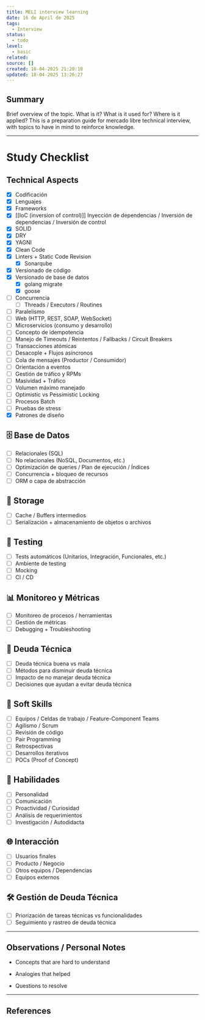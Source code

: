 ```yaml
---
title: MELI interview learning
date: 16 de April de 2025
tags:
  - Interview
status:
  - todo
level:
  - basic
related: 
source: []
created: 16-04-2025 21:20:18
updated: 18-04-2025 13:26:27
---
```



## Summary
Brief overview of the topic. What is it? What is it used for? Where is it applied?
This is a preparation guide for mercado libre technical interview, with topics to have in mind to reinforce knowledge.

---

# Study Checklist

## Technical Aspects

- [x] Codificación
- [x] Lenguajes
- [x] Frameworks
- [X] [[IoC (inversion of control)]]
      Inyección de dependencias / Inversión de dependencias / Inversión de control
- [x] SOLID
- [x] DRY
- [x] YAGNI
- [x] Clean Code
- [x] Linters + Static Code Revision
	- [x] Sonarqube
- [x] Versionado de código
- [x] Versionado de base de datos
	- [x] golang migrate 
	- [x] goose
- [ ] Concurrencia 
	- [ ] Threads / Executors / Routines
- [ ] Paralelismo
- [ ] Web (HTTP, REST, SOAP, WebSocket)
- [ ] Microservicios (consumo y desarrollo)
- [ ] Concepto de idempotencia
- [ ] Manejo de Timeouts / Reintentos / Fallbacks / Circuit Breakers
- [ ] Transacciones atómicas
- [ ] Desacople + Flujos asíncronos
- [ ] Cola de mensajes (Productor / Consumidor)
- [ ] Orientación a eventos
- [ ] Gestión de tráfico y RPMs
- [ ] Masividad + Tráfico
- [ ] Volumen máximo manejado
- [ ] Optimistic vs Pessimistic Locking
- [ ] Procesos Batch
- [ ] Pruebas de stress
- [x] Patrones de diseño

## 🗄️ Base de Datos

- [ ] Relacionales (SQL)
- [ ] No relacionales (NoSQL, Documentos, etc.)
- [ ] Optimización de queries / Plan de ejecución / Índices
- [ ] Concurrencia + bloqueo de recursos
- [ ] ORM o capa de abstracción

## 💾 Storage

- [ ] Cache / Buffers intermedios
- [ ] Serialización + almacenamiento de objetos o archivos

## 🧪 Testing

- [ ] Tests automáticos (Unitarios, Integración, Funcionales, etc.)
- [ ] Ambiente de testing
- [ ] Mocking
- [ ] CI / CD

## 📊 Monitoreo y Métricas

- [ ] Monitoreo de procesos / herramientas
- [ ] Gestión de métricas
- [ ] Debugging + Troubleshooting

## 🧱 Deuda Técnica

- [ ] Deuda técnica buena vs mala
- [ ] Métodos para disminuir deuda técnica
- [ ] Impacto de no manejar deuda técnica
- [ ] Decisiones que ayudan a evitar deuda técnica

## 🤝 Soft Skills

- [ ] Equipos / Celdas de trabajo / Feature-Component Teams
- [ ] Agilismo / Scrum
- [ ] Revisión de código
- [ ] Pair Programming
- [ ] Retrospectivas
- [ ] Desarrollos iterativos
- [ ] POCs (Proof of Concept)

## 🧠 Habilidades

- [ ] Personalidad
- [ ] Comunicación
- [ ] Proactividad / Curiosidad
- [ ] Análisis de requerimientos
- [ ] Investigación / Autodidacta

## 🌐 Interacción

- [ ] Usuarios finales
- [ ] Producto / Negocio
- [ ] Otros equipos / Dependencias
- [ ] Equipos externos

## 🛠️ Gestión de Deuda Técnica

- [ ] Priorización de tareas técnicas vs funcionalidades
- [ ] Seguimiento y rastreo de deuda técnica

---

## Observations / Personal Notes

- Concepts that are hard to understand
    
- Analogies that helped
    
- Questions to resolve

---

## References
